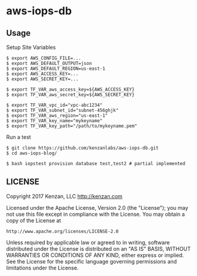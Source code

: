 # aws-iops-db

## Usage

Setup Site Variables

```
$ export AWS_CONFIG_FILE=...
$ export AWS_DEFAULT_OUTPUT=json
$ export AWS_DEFAULT_REGION=us-east-1
$ export AWS_ACCESS_KEY=...
$ export AWS_SECRET_KEY=...

$ export TF_VAR_aws_access_key=${AWS_ACCESS_KEY} 
$ export TF_VAR_aws_secret_key=${AWS_SECRET_KEY} 

$ export TF_VAR_vpc_id="vpc-abc1234"
$ export TF_VAR_subnet_id="subnet-456ghjk"
$ export TF_VAR_aws_region="us-east-1"
$ export TF_VAR_key_name="mykeyname"
$ export TF_VAR_key_path="/path/to/mykeyname.pem"
```

Run a test

```
$ git clone https://github.com/kenzanlabs/aws-iops-db.git
$ cd aws-iops-blog/

$ bash iopstest provision database test,test2 # partial implemented
```

## LICENSE

Copyright 2017 Kenzan, LLC <http://kenzan.com>
 
Licensed under the Apache License, Version 2.0 (the "License");
you may not use this file except in compliance with the License.
You may obtain a copy of the License at
 
    http://www.apache.org/licenses/LICENSE-2.0
 
Unless required by applicable law or agreed to in writing, software
distributed under the License is distributed on an "AS IS" BASIS,
WITHOUT WARRANTIES OR CONDITIONS OF ANY KIND, either express or implied.
See the License for the specific language governing permissions and
limitations under the License.
